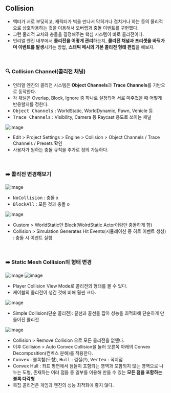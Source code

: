 ## Collision
- 액터가 서로 부딪히고, 캐릭터가 벽을 만나서 막히거나 겹치거나 하는 등의 물리적으로 상호작용하는 것을 이용해서 오버랩과 충돌 이벤트를 구현했다.
- 그런 물리적 교차와 충돌을 결정해주는 핵심 시스템이 바로 콜리전이다.
- 언리얼 엔진 내부에서 **콜리전을 어떻게 관리**하는지, **콜리전 채널과 프리셋을 바꿔가며 이벤트를 발생**시키는 방법, **스태틱 메시의 기본 콜리전 형태 편집**을 해보자.

<br/>

### 🔍 Collision Channel(콜리전 채널)
- 언리얼 엔진의 콜리전 시스템은 **Object Channels**과 **Trace Channels**를 기반으로 동작한다.
- 각 채널은 Overlap, Block, Ignore 중 하나로 설정되어 서로 마주쳤을 때 어떻게 반응할지를 정한다.
- <tt>Object Channels</tt> : WorldStatic, WorldDynamic, Pawn, Vehicle 등
- <tt>Trace Channels</tt> : Visibility, Camera 등 Raycast 용도로 쓰이는 채널

![image](https://github.com/user-attachments/assets/5acabf0c-ba6e-4b0a-b82e-4b440a27c0f7)
- Edit > Project Settings > Engine > Collision > Object Channels / Trace Channels / Presets 확인
- 사용자가 원하는 충돌 규칙을 추가로 정의 가능하다.

<br/>

### ➡️ 콜리전 변경해보기
![image](https://github.com/user-attachments/assets/1902f640-74e6-4167-9a63-617287724c3b)
- <tt>NoCollision</tt> : 충돌 x
- <tt>BlockAll</tt> : 모든 것과 충돌 o

![image](https://github.com/user-attachments/assets/902a56e3-1c4e-418c-a47e-ca6b6006904a)
- Custom > WorldStatic만 Block(WolrdStatic Actor이랑만 충돌하게 함)
- Collision > Simulation Generates Hit Events(시뮬레이션 중 히트 이벤트 생성) : 충돌 시 이벤트 실행

<br/>

### ➡️ Static Mesh Collision의 형태 변경
![image](https://github.com/user-attachments/assets/a3f7be08-e9f9-478f-997a-f64aabf2ef5a)
![image](https://github.com/user-attachments/assets/f3b79c2e-16b1-4a42-b2d6-8a95bedef930)
- Player Collision View Mode로 콜리전의 형태를 볼 수 있다.
- 케이블의 콜리전이 생긴 것에 비해 훨씬 크다.

![image](https://github.com/user-attachments/assets/b337ab57-76d0-4cb6-b9e8-4134b24de146)
- Simple Collision(단순 콜리전): 끝선과 끝선을 잡아 성능을 최적화해 단순하게 만들어진 콜리전

![image](https://github.com/user-attachments/assets/5ac231c8-1012-4650-9f41-3e1507af4060)
- Collision > Remove Collision 으로 모든 콜리전을 없앤다.
- 이후 Collision > Auto Convex Collision을 눌러 오른쪽 아래의 Convex Decomposition(컨벡스 분해)를 적용한다.
- <tt>Convex</tt> : 볼록함(도형), <tt>Hull</tt> : 껍질(?), <tt>Vertex</tt> : 꼭지점
- Convex Hull : 좌표 평면에서 점들이 포함되는 영역과 포함되지 않는 영역으로 나누는 도형, 존재하는 여러 점들 중 일부를 이용해 만들 수 있는 **모든 점을 포함하는 볼록 다각형**
- 복잡 콜리전은 게임과 엔진의 성능 최적화에 좋지 않다.

<br/>

